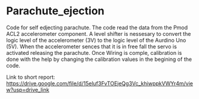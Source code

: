 # Parachute_ejection

Code for self edjecting parachute. The code read the data from the Pmod ACL2 accelerometer component. A level shifter is nessesary to convert the logic level of the     accelerometer (3V) to the logic level of the Aurdino Uno (5V). When the accelerometer sences that it is in free fall the servo is activated releasing the parachute.
Once Wiring is comple, calibration is done with the help by changing the calibration values in the begining of the code.

Link to short report: https://drive.google.com/file/d/15eluf3FvTOEjeQg3Vc_khiwppkVWYr4m/view?usp=drive_link 

